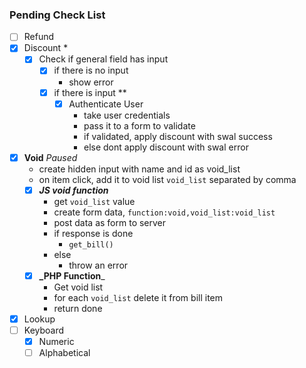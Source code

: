 ### Pending Check List

-   [ ] Refund
-   [x] Discount *
    - [x] Check if general field has input
      - [x] if there is no input
          - show error
      - [x] if there is input **
        - [x] Authenticate User
            - take user credentials
            - pass it to a form to validate
            - if validated, apply discount with swal success
            - else dont apply discount with swal error
-   [x] **Void** _Paused_
    - create hidden input with name and id as void_list
    - on item click, add it to void list `void_list` separated by comma
    -[x] **_JS void function_**
      - get `void_list` value
      - create form data, `function:void,void_list:void_list`
      - post data as form to server
      - if response is done
        - `get_bill()`
      - else
        - throw an error
    -[x] **_PHP Function**_    
      - Get void list
      - for each `void_list` delete it from bill item
      - return done

-   [x] Lookup
-   [ ] Keyboard
    - [x] Numeric
    - [ ] Alphabetical